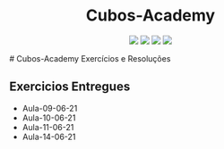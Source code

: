 <h1 align="center"> 
    Cubos-Academy
</h1>

<p align="center">
    <img src="https://img.shields.io/github/issues/Hyagobsantos/Cubos-Academy-Exercicios?style=flat-square" />
    <img src="https://img.shields.io/github/forks/Hyagobsantos/Cubos-Academy-Exercicios?style=flat-square" />
    <img src="https://img.shields.io/github/stars/Hyagobsantos/Cubos-Academy-Exercicios?style=flat-square" />
    <img src="https://img.shields.io/github/license/Hyagobsantos/Cubos-Academy-Exercicios?style=flat-square" />
</p>
# Cubos-Academy
Exercícios e Resoluções 

## Exercicios Entregues 

* Aula-09-06-21 
* Aula-10-06-21
* Aula-11-06-21 
* Aula-14-06-21 

